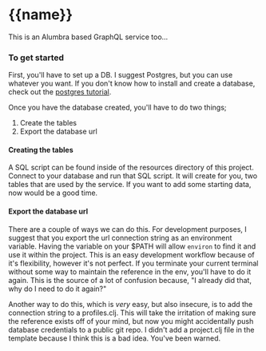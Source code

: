 # {{name}}

This is an Alumbra based GraphQL service too...

### To get started

First, you'll have to set up a DB.
I suggest Postgres, but you can use whatever you want.
If you don't know how to install and create a database, check out the [postgres tutorial][1].

Once you have the database created, you'll have to do two things;

1. Create the tables
2. Export the database url

#### Creating the tables

A SQL script can be found inside of the resources directory of this project.
Connect to your database and run that SQL script.
It will create for you, two tables that are used by the service.
If you want to add some starting data, now would be a good time.

#### Export the database url

There are a couple of ways we can do this.
For development purposes, I suggest that you export the url connection string as an environment variable.
Having the variable on your $PATH will allow `environ` to find it and use it within the project.
This is an easy development workflow because of it's flexibility, however it's not perfect.
If you terminate your current terminal without some way to maintain the reference in the env, you'll have to do it again.
This is the source of a lot of confusion because, "I already did that, why do I need to do it again?"

Another way to do this, which is _very_ easy, but also insecure, is to add the connection string to a profiles.clj.
This will take the irritation of making sure the reference exists off of your mind, but now you might accidentally push database credentials to a public git repo.
I didn't add a project.clj file in the template because I think this is a bad idea.
You've been warned.


[1]: http://www.postgresqltutorial.com/
